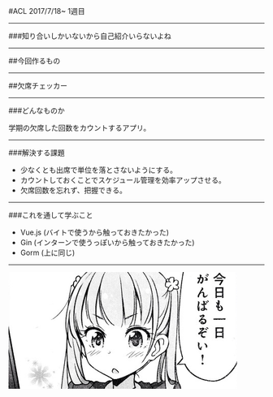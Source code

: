 #ACL 2017/7/18~ 1週目

---

###知り合いしかいないから自己紹介いらないよね

---

##今回作るもの

---

##欠席チェッカー

---

###どんなものか


学期の欠席した回数をカウントするアプリ。

---

###解決する課題

- 少なくとも出席で単位を落とさないようにする。
- カウントしておくことでスケジュール管理を効率アップさせる。
- 欠席回数を忘れず、把握できる。

---

###これを通して学ぶこと

- Vue.js (バイトで使うから触っておきたかった)
- Gin (インターンで使うっぽいから触っておきたかった)
- Gorm (上に同じ)

---

![がんばるぞい](src/frontend/assets/6c771022.jpg)
